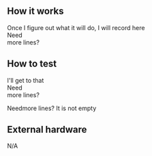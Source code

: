 <!---

This file is used to generate your project datasheet. Please fill in the information below and delete any unused
sections.

You can also include images in this folder and reference them in the markdown. Each image must be less than
512 kb in size, and the combined size of all images must be less than 1 MB.
-->

## How it works

Once I figure out what it will do, I will record here  
Need  
more lines?

## How to test

I'll get to that  
Need   
more lines?

Needmore lines?
It is not empty

## External hardware

N/A
